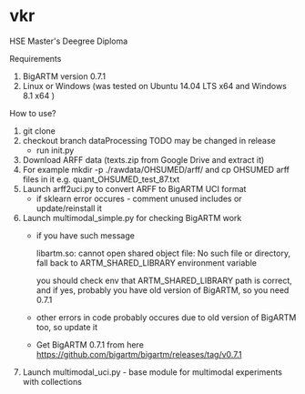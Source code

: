 # vkr
HSE Master's Deegree Diploma

Requirements

1. BigARTM version 0.7.1
2. Linux or Windows (was tested on Ubuntu 14.04 LTS x64 and Windows 8.1 x64 )

How to use?

1. git clone
2. checkout branch dataProcessing TODO may be changed in release
    - run init.py
3. Download ARFF data (texts.zip from Google Drive and extract it)
4. For example mkdir -p ./rawdata/OHSUMED/arff/ and cp OHSUMED arff files in it e.g. quant_OHSUMED_test_87.txt
5. Launch arff2uci.py to convert ARFF to BigARTM UCI format
    - if sklearn error occures - comment unused includes or update/reinstall it
6. Launch multimodal_simple.py for checking BigARTM work
    - if you have such message

      libartm.so: cannot open shared object file: No such file or directory,
      fall back to ARTM_SHARED_LIBRARY environment variable

      you should check env that ARTM_SHARED_LIBRARY path is correct, and if yes,
      probably you have old version of BigARTM, so you need 0.7.1

    - other errors in code probably occures due to old version of BigARTM too, so update it

    - Get BigARTM 0.7.1 from here https://github.com/bigartm/bigartm/releases/tag/v0.7.1
7. Launch multimodal_uci.py - base module for multimodal experiments with collections